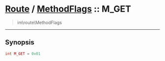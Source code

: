 # [Route](route.md) / [MethodFlags](route-MethodFlags.md) :: M_GET
 > im\route\MethodFlags
____

## Synopsis
```php
int M_GET = 0x01
```
